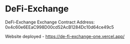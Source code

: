 # DeFi-Exchange
DeFi-Exchange
Exchange Contract Address: 0x4c60e6EEaC998D00cd52AcB1284Dc10d64ce49c5

Website deployed - https://de-fi-exchange-one.vercel.app/